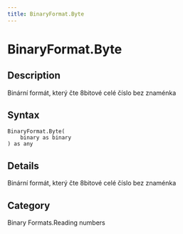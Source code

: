 ```yaml
---
title: BinaryFormat.Byte
---
```


# BinaryFormat.Byte


## Description

Binární formát, který čte 8bitové celé číslo bez znaménka


## Syntax

```powerquery
BinaryFormat.Byte(
    binary as binary
) as any
```


## Details

Binární formát, který čte 8bitové celé číslo bez znaménka



## Category
Binary Formats.Reading numbers
